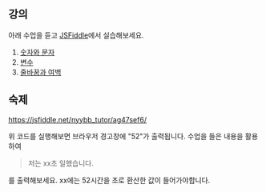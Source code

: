 
## 강의

아래 수업을 듣고 [JSFiddle](https://jsfiddle.net)에서 실습해보세요.

1. [숫자와 문자](https://opentutorials.org/course/743/4647)
2. [변수](https://opentutorials.org/course/743/4673)
3. [줄바꿈과 여백](https://opentutorials.org/course/743/6471)


## 숙제

https://jsfiddle.net/nyybb_tutor/ag47sef6/

위 코드를 실행해보면 브라우저 경고창에 "52"가 출력됩니다.
수업을 들은 내용을 활용하여

> 저는 xx초 일했습니다.

를 출력해보세요.
xx에는 52시간을 초로 환산한 값이 들어가야합니다.
